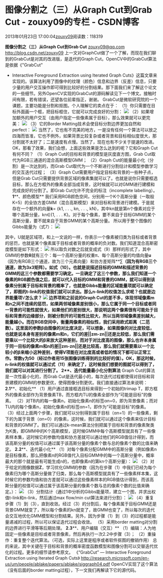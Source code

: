 
# 图像分割之（三）从Graph Cut到Grab Cut - zouxy09的专栏 - CSDN博客


2013年01月23日 17:00:04[zouxy09](https://me.csdn.net/zouxy09)阅读数：118319


**图像分割之（三）从Graph Cut到Grab Cut**
zouxy09@qq.com
http://blog.csdn.net/zouxy09
上一文对GraphCut做了一个了解，而现在我们聊到的GrabCut是对其的改进版，是迭代的Graph Cut。OpenCV中的GrabCut算法是依据《"GrabCut"
 - Interactive Foreground Extraction using Iterated Graph Cuts》这篇文章来实现的。该算法利用了图像中的纹理（颜色）信息和边界（反差）信息，只要少量的用户交互操作即可得到比较好的分割结果。那下面我们来了解这个论文的一些细节。另外OpenCV实现的GrabCut的源码解读见下一个博文。接触时间有限，若有错误，还望各位前辈指正，谢谢。
GrabCut是微软研究院的一个课题，主要功能是分割和抠图。个人理解它的卖点在于：
（1）你只需要在目标外面画一个框，把目标框住，它就可以完成良好的分割：
![](https://img-my.csdn.net/uploads/201301/23/1358931722_5187.jpg)
（2）如果增加额外的用户交互（由用户指定一些像素属于目标），那么效果就可以更完美：
![](https://img-my.csdn.net/uploads/201301/23/1358931745_3986.jpg)
（3）它的Border Matting技术会使目标分割边界更加自然和perfect：
![](https://img-my.csdn.net/uploads/201301/23/1358931760_4448.jpg)
当然了，它也有不完美的地方，一是没有任何一个算法可以放之四海而皆准，它也不例外，如果背景比较复杂或者背景和目标相似度很大，那分割就不太好了；二是速度有点慢。当然了，现在也有不少关于提速的改进。
OK，那看了效果，我们会想，上面这些效果是怎么达到的呢？它和Graph Cut有何不同？
（1）Graph Cut的目标和背景的模型是灰度直方图，Grab Cut取代为RGB三通道的混合高斯模型GMM；
（2）Graph Cut的能量最小化（分割）是一次达到的，而Grab Cut取代为一个不断进行分割估计和模型参数学习的交互迭代过程；
（3）Graph Cut需要用户指定目标和背景的一些种子点，但是Grab Cut只需要提供背景区域的像素集就可以了。也就是说你只需要框选目标，那么在方框外的像素全部当成背景，这时候就可以对GMM进行建模和完成良好的分割了。即Grab
 Cut允许不完全的标注（incomplete labelling）。
**1****、颜色模型**
我们采用RGB颜色空间，分别用一个K个高斯分量（一取般K=5）的全协方差GMM（混合高斯模型）来对目标和背景进行建模。于是就存在一个额外的向量**k**= {k1, . . ., kn, . . ., kN}，其中kn就是第n个像素对应于哪个高斯分量，kn∈{1, . . . K}。对于每个像素，要不来自于目标GMM的某个高斯分量，要不就来自于背景GMM的某个高斯分量。
所以用于整个图像的Gibbs能量为（式7）：
![](https://img-my.csdn.net/uploads/201301/23/1358931848_5421.jpg)

其中，U就是区域项，和上一文说的一样，你表示一个像素被归类为目标或者背景的惩罚，也就是某个像素属于目标或者背景的概率的负对数。我们知道混合高斯密度模型是如下形式：
![](https://img-my.csdn.net/uploads/201301/23/1358931867_9219.jpg)
所以取负对数之后就变成式（9）那样的形式了，其中GMM的参数**θ**就有三个：每一个高斯分量的权重π、每个高斯分量的均值向量**u**（因为有RGB三个通道，故为三个元素向量）和协方差矩阵**∑**（因为有RGB三个通道，故为3x3矩阵）。如式（10）。也就是说描述目标的GMM和描述背景的GMM的这三个参数都需要学习确定。一旦确定了这三个参数，那么我们知道一个像素的RGB颜色值之后，就可以代入目标的GMM和背景的GMM，就可以得到该像素分别属于目标和背景的概率了，也就是Gibbs能量的区域能量项就可以确定了，即图的t-link的权值我们就可以求出。那么n-link的权值怎么求呢？也就是边界能量项**V**怎么求？
![](https://img-my.csdn.net/uploads/201301/23/1358931896_1477.jpg)
边界项和之前说的Graph Cut的差不多，体现邻域像素m和n之间不连续的惩罚，如果两邻域像素差别很小，那么它属于同一个目标或者同一背景的可能性就很大，如果他们的差别很大，那说明这两个像素很有可能处于目标和背景的边缘部分，则被分割开的可能性比较大，所以当两邻域像素差别越大，能量越小。而在RGB空间中，衡量两像素的相似性，我们采用欧式距离（二范数）。这里面的参数β由图像的对比度决定，可以想象，如果图像的对比度较低，也就是说本身有差别的像素m和n，它们的差||zm-zn||还是比较低，那么我们需要乘以一个比较大的β来放大这种差别，而对于对比度高的图像，那么也许本身属于同一目标的像素m和n的差||zm-zn||还是比较高，那么我们就需要乘以一个比较小的β来缩小这种差别，使得V项能在对比度高或者低的情况下都可以正常工作。常数γ为50（经过作者用15张图像训练得到的比较好的值）。OK，那这时候，n-link的权值就可以通过式（11）来确定了，这时候我们想要的图就可以得到了，我们就可以对其进行分割了。
**2****、迭代能量最小化分割算法**
Graph Cut的算法是一次性最小化的，而Grab Cut是迭代最小的，每次迭代过程都使得对目标和背景建模的GMM的参数更优，使得图像分割更优。我们直接通过算法来说明：
**2.1****、初始化**
（1）用户通过直接框选目标来得到一个初始的trimap T，即方框外的像素全部作为背景像素TB，而方框内TU的像素全部作为“可能是目标”的像素。
（2）对TB内的每一像素n，初始化像素n的标签αn=0，即为背景像素；而对TU内的每个像素n，初始化像素n的标签αn=1，即作为“可能是目标”的像素。
（3）经过上面两个步骤，我们就可以分别得到属于目标（αn=1）的一些像素，剩下的为属于背景（αn=0）的像素，这时候，我们就可以通过这个像素来估计目标和背景的GMM了。我们可以通过k-mean算法分别把属于目标和背景的像素聚类为K类，即GMM中的K个高斯模型，这时候GMM中每个高斯模型就具有了一些像素样本集，这时候它的参数均值和协方差就可以通过他们的RGB值估计得到，而该高斯分量的权值可以通过属于该高斯分量的像素个数与总的像素个数的比值来确定。
**2.2****、迭代最小化**
（1）对每个像素分配GMM中的高斯分量（例如像素n是目标像素，那么把像素n的RGB值代入目标GMM中的每一个高斯分量中，概率最大的那个就是最有可能生成n的，也即像素n的第kn个高斯分量）：
![](https://img-my.csdn.net/uploads/201301/23/1358932045_8144.jpg)
（2）对于给定的图像数据**Z**，学习优化GMM的参数（因为在步骤（1）中我们已经为每个像素归为哪个高斯分量做了归类，那么每个高斯模型就具有了一些像素样本集，这时候它的参数均值和协方差就可以通过这些像素样本的RGB值估计得到，而该高斯分量的权值可以通过属于该高斯分量的像素个数与总的像素个数的比值来确定。）：
![](https://img-my.csdn.net/uploads/201301/23/1358932057_8276.jpg)
（3）分割估计（通过1中分析的Gibbs能量项，建立一个图，并求出权值t-link和n-link，然后通过max
 flow/min cut算法来进行分割）：
![](https://img-my.csdn.net/uploads/201301/23/1358932072_3452.jpg)
（4）重复步骤（1）到（3），直到收敛。经过（3）的分割后，每个像素属于目标GMM还是背景GMM就变了，所以每个像素的kn就变了，故GMM也变了，所以每次的迭代会交互地优化GMM模型和分割结果。另外，因为步骤（1）到（3）的过程都是能量递减的过程，所以可以保证迭代过程会收敛。
（5）采用border matting对分割的边界进行平滑等等后期处理。
**2.3****、用户编辑（交互）**
（1）编辑：人为地固定一些像素是目标或者背景像素，然后再执行一次2.2中步骤（3）；
（2）重操作：重复整个迭代算法。（可选，实际上这里是程序或者软件抠图的撤销作用）
总的来说，其中关键在于目标和背景的概率密度函数模型和图像分割可以交替迭代优化的过程。更多的细节请参考原文。
《“GrabCut” — Interactive Foreground Extraction using Iterated Graph Cuts》
http://research.microsoft.com/en-us/um/people/ablake/papers/ablake/siggraph04.pdf
OpenCV实现了这个算法（没有后面的border matting过程），下一文我们再解读下它的源代码。

